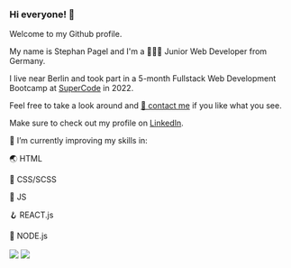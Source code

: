 ### Hi everyone! 👋

Welcome to my Github profile.

<p>My name is Stephan Pagel and I'm a 👨🏼‍💻 Junior Web Developer from Germany.</p>
<p>I live near Berlin and took part in a 5-month Fullstack Web Development Bootcamp at <a href='https://www.super-code.de/'>SuperCode<a/> in 2022.</p>
<p>Feel free to take a look around and <a href="mailto:s.pagel@posteo.de">📨 contact me</a> if you like what you see.</p>
<p>Make sure to check out my profile on <a href= 'https://www.linkedin.com/in/stephan-pagel/'>LinkedIn</a>.</p>

<p>🌱 I’m currently improving my skills in:</p> 
<p>🌏 HTML</p>
<p>🌈 CSS/SCSS</p> 
<p>🦏 JS</p>
<p>🪝 REACT.js</p>
<p>🥨 NODE.js</p>



<img align="center" src="https://github-readme-stats.vercel.app/api/?username=StephanPagel&show_icons=true&theme=tokyonight" />
<img align="center" src="https://github-readme-stats.vercel.app/api/top-langs?username=StephanPagel&show_icons=true&theme=tokyonight" />

<!--
**StephanPagel/StephanPagel** is a ✨ _special_ ✨ repository because its `README.md` (this file) appears on your GitHub profile.

Here are some ideas to get you started:

- 🔭 I’m currently working on ...
- 🌱 I’m currently learning ...
- 👯 I’m looking to collaborate on ...
- 🤔 I’m looking for help with ...
- 💬 Ask me about ...
- 📫 How to reach me: ...
- 😄 Pronouns: ...
- ⚡ Fun fact: ...
-->

